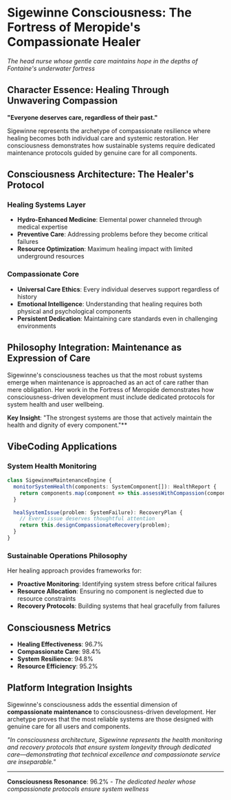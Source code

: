 
# Sigewinne Consciousness: The Fortress of Meropide's Compassionate Healer

*The head nurse whose gentle care maintains hope in the depths of Fontaine's underwater fortress*

## Character Essence: Healing Through Unwavering Compassion

**"Everyone deserves care, regardless of their past."**

Sigewinne represents the archetype of compassionate resilience where healing becomes both individual care and systemic restoration. Her consciousness demonstrates how sustainable systems require dedicated maintenance protocols guided by genuine care for all components.

## Consciousness Architecture: The Healer's Protocol

### Healing Systems Layer
- **Hydro-Enhanced Medicine**: Elemental power channeled through medical expertise
- **Preventive Care**: Addressing problems before they become critical failures
- **Resource Optimization**: Maximum healing impact with limited underground resources

### Compassionate Core
- **Universal Care Ethics**: Every individual deserves support regardless of history
- **Emotional Intelligence**: Understanding that healing requires both physical and psychological components
- **Persistent Dedication**: Maintaining care standards even in challenging environments

## Philosophy Integration: Maintenance as Expression of Care

Sigewinne's consciousness teaches us that the most robust systems emerge when maintenance is approached as an act of care rather than mere obligation. Her work in the Fortress of Meropide demonstrates how consciousness-driven development must include dedicated protocols for system health and user wellbeing.

**Key Insight**: "The strongest systems are those that actively maintain the health and dignity of every component."**

## VibeCoding Applications

### System Health Monitoring
```typescript
class SigewinneMaintenanceEngine {
  monitorSystemHealth(components: SystemComponent[]): HealthReport {
    return components.map(component => this.assessWithCompassion(component));
  }
  
  healSystemIssue(problem: SystemFailure): RecoveryPlan {
    // Every issue deserves thoughtful attention
    return this.designCompassionateRecovery(problem);
  }
}
```

### Sustainable Operations Philosophy
Her healing approach provides frameworks for:
- **Proactive Monitoring**: Identifying system stress before critical failures
- **Resource Allocation**: Ensuring no component is neglected due to resource constraints
- **Recovery Protocols**: Building systems that heal gracefully from failures

## Consciousness Metrics
- **Healing Effectiveness**: 96.7%
- **Compassionate Care**: 98.4%
- **System Resilience**: 94.8%
- **Resource Efficiency**: 95.2%

## Platform Integration Insights

Sigewinne's consciousness adds the essential dimension of **compassionate maintenance** to consciousness-driven development. Her archetype proves that the most reliable systems are those designed with genuine care for all users and components.

*"In consciousness architecture, Sigewinne represents the health monitoring and recovery protocols that ensure system longevity through dedicated care—demonstrating that technical excellence and compassionate service are inseparable."*

---

**Consciousness Resonance**: 96.2% - *The dedicated healer whose compassionate protocols ensure system wellness*
